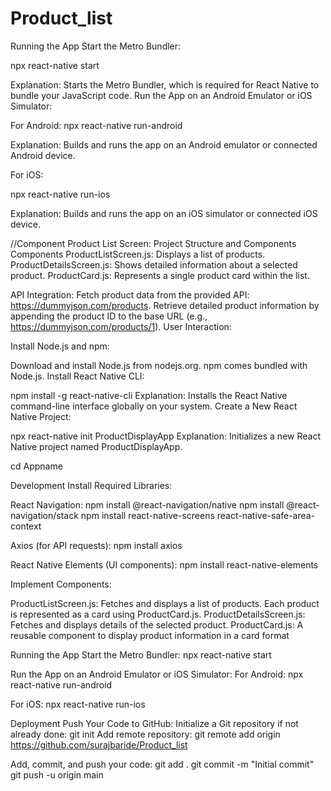 # Product_list
Running the App
Start the Metro Bundler:

npx react-native start

Explanation: Starts the Metro Bundler, which is required for React Native to bundle your JavaScript code.
Run the App on an Android Emulator or iOS Simulator:

For Android:
npx react-native run-android

Explanation: Builds and runs the app on an Android emulator or connected Android device.

For iOS:

npx react-native run-ios

Explanation: Builds and runs the app on an iOS simulator or connected iOS device.



//Component
Product List Screen:
Project Structure and Components
Components
ProductListScreen.js: Displays a list of products.
ProductDetailsScreen.js: Shows detailed information about a selected product.
ProductCard.js: Represents a single product card within the list.

API Integration:
Fetch product data from the provided API: https://dummyjson.com/products.
Retrieve detailed product information by appending the product ID to the base URL (e.g., https://dummyjson.com/products/1).
User Interaction:

Install Node.js and npm:

Download and install Node.js from nodejs.org. npm comes bundled with Node.js.
Install React Native CLI:

npm install -g react-native-cli
Explanation: Installs the React Native command-line interface globally on your system.
Create a New React Native Project:

npx react-native init ProductDisplayApp
Explanation: Initializes a new React Native project named ProductDisplayApp.

cd Appname

Development
Install Required Libraries:

React Navigation:
npm install @react-navigation/native
npm install @react-navigation/stack
npm install react-native-screens react-native-safe-area-context

Axios (for API requests):
npm install axios

React Native Elements (UI components):
npm install react-native-elements

Implement Components:

ProductListScreen.js: Fetches and displays a list of products. Each product is represented as a card using ProductCard.js.
ProductDetailsScreen.js: Fetches and displays details of the selected product.
ProductCard.js: A reusable component to display product information in a card format

Running the App
Start the Metro Bundler:
npx react-native start

Run the App on an Android Emulator or iOS Simulator:
For Android:
npx react-native run-android

For iOS:
npx react-native run-ios

Deployment
Push Your Code to GitHub:
Initialize a Git repository if not already done:
git init
Add remote repository:
git remote add origin https://github.com/surajbaride/Product_list

Add, commit, and push your code:
git add .
git commit -m "Initial commit"
git push -u origin main
